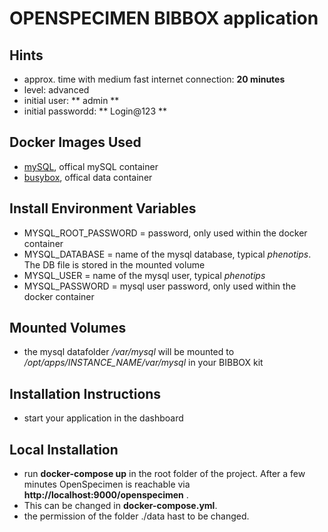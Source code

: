 # OPENSPECIMEN BIBBOX application

## Hints
* approx. time with medium fast internet connection: **20 minutes**
* level: advanced
* initial user: ** admin **
* initial passwordd: ** Login@123 **

## Docker Images Used 
 * [mySQL](https://hub.docker.com/_/mysql/), offical mySQL container
 * [busybox](https://hub.docker.com/_/busybox/), offical data container
 
## Install Environment Variables
  *	MYSQL_ROOT_PASSWORD = password, only used within the docker container
  * MYSQL_DATABASE = name of the mysql database, typical *phenotips*. The DB file is stored in the mounted volume
  * MYSQL_USER = name of the mysql user, typical *phenotips*
  * MYSQL_PASSWORD = mysql user password, only used within the docker container

## Mounted Volumes

* the mysql datafolder _/var/mysql_ will be mounted to _/opt/apps/INSTANCE_NAME/var/mysql_ in your BIBBOX kit 

## Installation Instructions 

* start your application in the dashboard

## Local Installation

* run **docker-compose up** in the root folder of the project. After a few minutes OpenSpecimen is reachable via **http://localhost:9000/openspecimen** .
* This can be changed in **docker-compose.yml**.
* the permission of the folder ./data hast to be changed.
